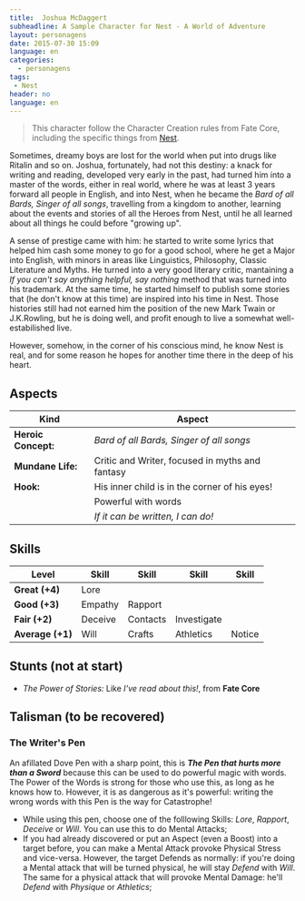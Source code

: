 ```yaml
---
title:  Joshua McDaggert
subheadline: A Sample Character for Nest - A World of Adventure
layout: personagens
date: 2015-07-30 15:09
language: en
categories:
  - personagens
tags:
 - Nest
header: no
language: en
---
```


>  This character follow the Character  Creation rules from Fate Core,  including         the          specific         things         from  [Nest][1].

Sometimes, dreamy boys are lost for the world when put into drugs like Ritalin and so on. Joshua, fortunately, had not this destiny: a knack for writing and reading, developed very early in the past, had turned him into a master of the words, either in real world, where he was at least 3 years forward all people in English, and into Nest, when he became the _Bard of all Bards, Singer of all songs_, travelling from a kingdom to another, learning about the events and stories of all the Heroes from Nest, until he all learned about all things he could before "growing up".

A sense of prestige came with him: he started to write some lyrics that helped him cash some money to go for a good school, where he get a Major into English, with minors in areas like Linguistics, Philosophy, Classic Literature and Myths. He turned into a very good literary critic, mantaining a _If you can't say anything helpful, say nothing_ method that was turned into his trademark. At the same time, he started himself to publish some stories that (he don't know at this time) are inspired into his time in Nest. Those histories still had not earned him the position of the new Mark Twain or J.K.Rowling, but he is doing well, and profit enough to live a somewhat well-estabilished live.

However, somehow, in the corner of his conscious mind, he know Nest is real, and for some reason he hopes for another time there in the deep of his heart.

## Aspects

| Kind | Aspect |
|-|-|
| **Heroic Concept:** | _Bard of all Bards, Singer of all songs_ |
| **Mundane Life:**   | Critic and Writer, focused in myths and fantasy |
| **Hook:**           | His inner child is in the corner of his eyes! |
|                     | Powerful with words |
|                     | _If it can be written, I can do!_ |

## Skills

|Level | Skill | Skill |Skill  |Skill  | 
|-|-|-|-|-|
| **Great (+4)**   | Lore        |          |         |         |
| **Good (+3)**    | Empathy     |  Rapport    |         |         |
| **Fair (+2)**    | Deceive     | Contacts | Investigate |         |
| **Average (+1)** | Will | Crafts   | Athletics  | Notice |

## Stunts (not at start)

+  _The Power of Stories:_ Like _I've read about this!_, from **Fate Core**

## Talisman (to be recovered)

### The Writer's Pen

An afillated Dove Pen with a sharp point, this is **_The Pen that hurts more than a Sword_** because this can be used to do powerful magic with words. The Power of the Words is strong for those who use this, as long as he knows how to. However, it is as dangerous as it's powerful: writing the wrong words with this Pen is the way for Catastrophe!

+ While using this pen, choose one of the folllowing Skills: _Lore_, _Rapport_, _Deceive_ or _Will_. You can use this to do Mental Attacks;
+ If you had already discovered or put an Aspect (even a Boost) into a target before, you can make a Mental Attack provoke Physical Stress and vice-versa. However, the target Defends as normally: if you're doing a Mental attack that will be turned physical, he will stay _Defend_ with _Will_. The same for a physical attack that will provoke Mental Damage: he'll _Defend_ with _Physique_ or _Athletics_;

[1]: http://www.drivethrurpg.com/product/153980/Nest--A-World-of-Adventure-for-Fate-Core

